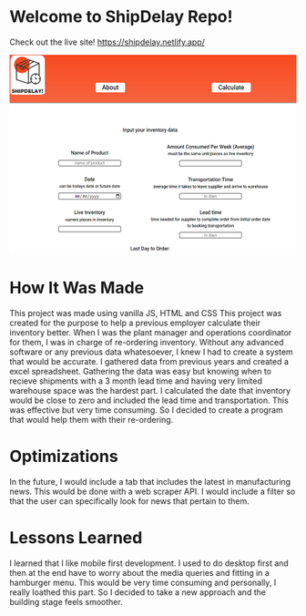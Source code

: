 # Welcome to ShipDelay Repo!

Check out the live site!
https://shipdelay.netlify.app/

<img src="gitshipdelay.png" width="550" height="350">

# How It Was Made
This project was made using vanilla JS, HTML and CSS
This project was created for the purpose to help a previous employer calculate their inventory better. When I was the plant manager and operations coordinator for them, I was in charge of re-ordering inventory. Without any advanced software or any previous data whatesoever, I knew I had to create a system that would be accurate. I gathered data from previous years and created a excel spreadsheet. Gathering the data was easy but knowing when to recieve shipments with a 3 month lead time and having very limited warehouse space was the hardest part. I calculated the date that inventory would be close to zero and included the lead time and transportation. This was effective but very time consuming. So I decided to create a program that would help them with their re-ordering. 

# Optimizations 
In the future, I would include a tab that includes the latest in manufacturing news. This would be done with a web scraper API. I would include a filter so that the user can specifically look for news that pertain to them. 

# Lessons Learned 
I learned that I like mobile first development. I used to do desktop first and then at the end have to worry about the media queries and fitting in a hamburger menu. This would be very time consuming and personally, I really loathed this part. So I decided to take a new approach and the building stage feels smoother. 

